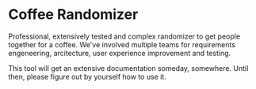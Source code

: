 # Coffee Randomizer

Professional, extensively tested and complex randomizer to get people together for a coffee. We've involved multiple teams for requirements engeneering, arcitecture, user experience improvement and testing.

This tool will get an extensive documentation someday, somewhere. Until then, please figure out by yourself how to use it.
